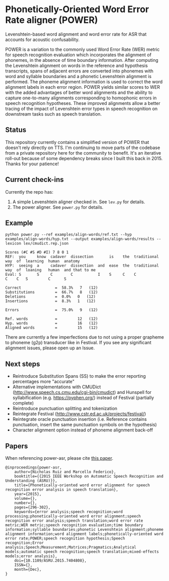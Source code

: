 # Phonetically-Oriented Word Error Rate aligner (POWER)

Levenshtein-based word alignment and word error rate for ASR that accounts for acoustic confusability.

POWER is a variation to the commonly used Word Error Rate (WER) metric for speech recognition evaluation which incorporates the alignment of phonemes, in the absence of time boundary information. After computing the Levenshtein alignment on words in the reference and hypothesis transcripts, spans of adjacent errors are converted into phonemes with word and syllable boundaries and a phonetic Levenshtein alignment is performed. The phoneme alignment information is used to correct the word alignment labels in each error region. POWER yields similar scores to WER with the added advantages of better word alignments and the ability to capture one-to-many alignments corresponding to homophonic errors in speech recognition hypotheses. These improved alignments allow a better tracing of the impact of Levenshtein error types in speech recognition on downstream tasks such as speech translation.

## Status
This repository currently contains a simplified version of POWER that doesn't rely directly on TTS. I'm continuing to move parts of the codebase from a private repository here for the community to benefit. It's an iterative roll-out because of some dependency breaks since I built this back in 2015. Thanks for your patience!

## Current check-ins
Currently the repo has:
1. A simple Levenshtein aligner checked in. See `lev.py` for details.
2. The power aligner. See `power.py` for details.

## Example
```
python power.py --ref examples/align-words/ref.txt --hyp examples/align-words/hyp.txt --output examples/align-words/results --lexicon lex/cmudict.rep.json

Scores (#C #S #D #I) 7 8 0 1
REF:  you     know  cadaver  dissection       is    the  traditional  way  of  learning  human  anatomy       
HYP:  seeing  a     cadaver  dissection  and  ease  the  traditional  way  of  loaning   human  and that to me
Eval: S       S     C        C           I    S     C    C            C    C   S         C      S             

Correct               =  58.3%   7   (12)
Substitutions         =  66.7%   8   (12)
Deletions             =  0.0%   0   (12)
Insertions            =  8.3%   1   (12)

Errors                =  75.0%   9   (12)

Ref. words            =         12   (12)
Hyp. words            =         16   (12)
Aligned words         =         15   (12)
```

There are currently a few imperfections due to not using a proper grapheme to phoneme (g2p) transducer like in Festival. If you see any significant alignment issues, please open up an Issue.

## Next steps
* Reintroduce Substitution Spans (SS) to make the error reporting percentages more "accurate"
* Alternative implementations with CMUDict (http://www.speech.cs.cmu.edu/cgi-bin/cmudict) and Hunspell for syllabification (e.g. https://pyphen.org/) instead of Festival (partially complete)
* Reintroduce punctuation splitting and tokenization
* Reintegrate Festival (http://www.cstr.ed.ac.uk/projects/festival/)
* Reintegrate oracle punctuation insertion (i.e. Reference contains punctuation, insert the same punctuation symbols on the hypothesis)
* Character alignment option instead of phoneme alignment back-off

## Papers

When referencing power-asr, please cite [this paper](https://ieeexplore.ieee.org/document/7404808).

```
@inproceedings{power-asr, 
    author={Nicholas Ruiz and Marcello Federico}, 
    booktitle={{2015 IEEE Workshop on Automatic Speech Recognition and Understanding (ASRU)}}, 
    title={Phonetically-oriented word error alignment for speech recognition error analysis in speech translation}, 
    year={2015}, 
    volume={}, 
    number={}, 
    pages={296-302}, 
    keywords={error analysis;speech recognition;word processing;phonetically-oriented word error alignment;speech recognition error analysis;speech translation;word error rate metric;WER metric;speech recognition evaluation;time boundary information;syllable boundaries;phonetic Levenshtein alignment;phoneme alignment information;word alignment labels;phonetically-oriented word error rate;POWER;speech recognition hypothesis;Speech recognition;Error analysis;Speech;Measurement;Matrices;Pragmatics;Analytical models;automatic speech recognition;speech translation;mixed-effects models;error analysis}, 
    doi={10.1109/ASRU.2015.7404808}, 
    ISSN={}, 
    month={Dec},
}
```
